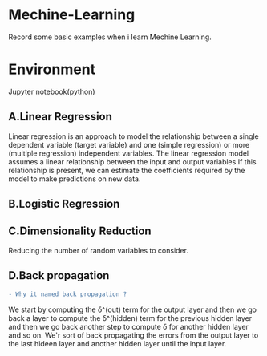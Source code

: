 # Mechine-Learning
Record some basic examples when i learn Mechine Learning.
# Environment
Jupyter notebook(python)


## A.Linear Regression
  Linear regression is an approach to model the relationship between a single dependent variable (target variable) and one (simple regression) or more (multiple regression) independent variables. The linear regression model assumes a linear relationship between the input and output variables.If this relationship is present, we can estimate the coefficients required by the model to make predictions on new data.

## B.Logistic Regression

## C.Dimensionality Reduction
  Reducing the number of random variables to consider.

## D.Back propagation
```diff
- Why it named back propagation ?
```
  We start by computing the δ^(out) term for the output layer and then we go back a layer to compute the δ^(hidden) term for the previous hidden layer and then we go back another step to compute δ for another hidden layer and so on. We'r sort of back propagating the errors from the output layer to the last hideen layer and another hidden layer until the input layer.
